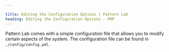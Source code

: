 ```yaml
---

title: Editing the Configuration Options | Pattern Lab
heading: Editing the Configuration Options - PHP
---
```


Pattern Lab comes with a simple configuration file that allows you to modify certain aspects of the system. The configuration file can be found in `./config/config.yml`.
